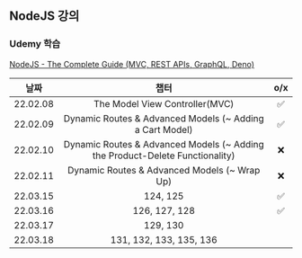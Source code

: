 ## NodeJS 강의

### Udemy 학습 
[NodeJS - The Complete Guide (MVC, REST APIs, GraphQL, Deno)](https://www.udemy.com/course/nodejs-the-complete-guide/)


|날짜|챕터|o/x|
|:---:|:---:|:---:|
|22.02.08|The Model View Controller(MVC)|✅|
|22.02.09|Dynamic Routes & Advanced Models (~ Adding a Cart Model)|✅|
|22.02.10|Dynamic Routes & Advanced Models (~ Adding the Product-Delete Functionality)|❌|
|22.02.11|Dynamic Routes & Advanced Models (~ Wrap Up)|❌|
|22.03.15|124, 125|✅|
|22.03.16|126, 127, 128|✅|
|22.03.17|129, 130||
|22.03.18|131, 132, 133, 135, 136||
